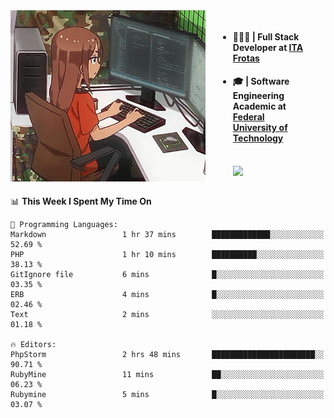 
<body >
  <div style="display: flex; width: auto; margin-right: 30px ">
    <img align="right" width="312" height="274" style="padding-right:20px; " src="assets/umiko.gif" alt="Computer man" />
    <ul style="flex: 1;">
      <li><h4>🧑🏽‍💻 | Full Stack Developer at <a href="https://itafrotas.com//">ITA Frotas</a></h4></li>
      <li><h4>🎓 | Software Engineering Academic at <a href="http://www.utfpr.edu.br/">Federal University of Technology</a></h4></li>
      <br/>
      <a href="https://skillicons.dev">
        <img src="https://skillicons.dev/icons?i=ts,react,nodejs,go,swift,js,adonis,postgres,c,heroku,gradle,firebase,flutter,docker,aws,java,redis,kubernetes&theme=light&&perline=6 " />
      </a>
    </ul>  
    <br/>
  </div>
</body>


<!--START_SECTION:waka-->
📊 **This Week I Spent My Time On** 

```text
💬 Programming Languages: 
Markdown                 1 hr 37 mins        █████████████░░░░░░░░░░░░   52.69 % 
PHP                      1 hr 10 mins        ██████████░░░░░░░░░░░░░░░   38.13 % 
GitIgnore file           6 mins              █░░░░░░░░░░░░░░░░░░░░░░░░   03.35 % 
ERB                      4 mins              █░░░░░░░░░░░░░░░░░░░░░░░░   02.46 % 
Text                     2 mins              ░░░░░░░░░░░░░░░░░░░░░░░░░   01.18 % 

🔥 Editors: 
PhpStorm                 2 hrs 48 mins       ███████████████████████░░   90.71 % 
RubyMine                 11 mins             ██░░░░░░░░░░░░░░░░░░░░░░░   06.23 % 
Rubymine                 5 mins              █░░░░░░░░░░░░░░░░░░░░░░░░   03.07 % 
```


<!--END_SECTION:waka-->

<!--
**danielr0d/danielr0d** is a ✨ _special_ ✨ repository because its `README.md` (this file) appears on your GitHub profile.

Here are some ideas to get you started:

- 🔭 I’m currently working on ...
- 🌱 I’m currently learning ...
- 👯 I’m looking to collaborate on ...
- 🤔 I’m looking for help with ...
- 💬 Ask me about ...
- 📫 How to reach me: ...
- 😄 Pronouns: ...
- ⚡ Fun fact: ...
-->
